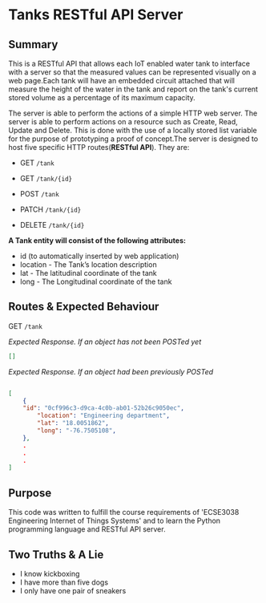 # Tanks RESTful API Server

## Summary

This is a RESTful API that allows each IoT enabled water tank to interface with a server so that the measured values
can be represented visually on a web page.Each tank will have an embedded circuit attached that will measure the 
height of the water in the tank and report on the tank's current stored volume as a percentage of its maximum 
capacity.

The server is able to perform the actions of a simple HTTP web server. The server is able to perform actions on a 
resource such as Create, Read, Update and Delete. This is done with the use of a locally stored list variable for 
the purpose of prototyping a proof of concept.The server is designed to host five specific HTTP routes(**RESTful API**). They are:

- GET `/tank`

- GET `/tank/{id}`

- POST `/tank`

- PATCH `/tank/{id}`

- DELETE `/tank/{id}`

**A Tank entity will consist of the following attributes:**

- id (to automatically inserted by web application)
- location - The Tank’s location description
- lat - The latitudinal coordinate of the tank
- long - The Longitudinal coordinate of the tank

## Routes & Expected Behaviour

GET `/tank`


*Expected Response. If an object has not been POSTed yet*

```json
[]
```

*Expected Response.  If an object had been previously POSTed*

```json

[
    {
	"id": "0cf996c3-d9ca-4c0b-ab01-52b26c9050ec",
        "location": "Engineering department",
        "lat": "18.0051862",
        "long": "-76.7505108",
    },
    .
    .
    .
]

```

## Purpose

This code was written to fulfill the course requirements of 'ECSE3038 Engineering Internet of Things Systems' and to
learn the Python programming language and RESTful API server.

## Two Truths & A Lie

- I know kickboxing 
- I have more than five dogs
- I only have one pair of sneakers